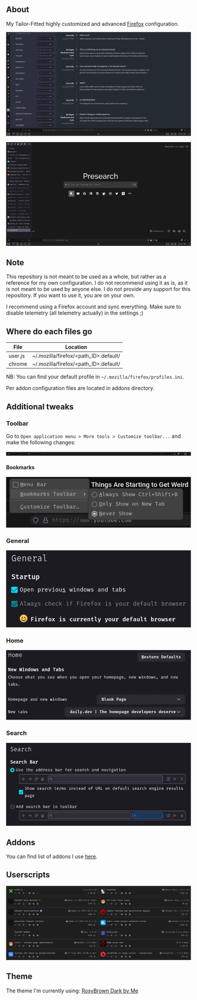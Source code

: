 ## About

My Tailor-Fitted highly customized and advanced [Firefox](https://www.mozilla.org/en-US/firefox) configuration.

![Firefox Screen 1](screenshots/firefox-1.png)

![Firefox Screen 2](screenshots/firefox-2.png)

## Note

This repository is not meant to be used as a whole, but rather as a reference for my own configuration. I do not recommend using it as is, as it is not meant to be used by anyone else. I do not provide any support for this repository. If you want to use it, you are on your own.

I recommend using a Firefox account and sync everything. Make sure to disable telemetry (all telemetry actually) in the settings ;)

## Where do each files go

| File    | Location                              |
| ------- | ------------------------------------- |
| user.js | ~/.mozilla/firefox/<path_ID>.default/ |
| chrome  | ~/.mozilla/firefox/<path_ID>.default/ |

NB: You can find your default profile in `~/.mozilla/firefox/profiles.ini`.

Per addon configuration files are located in addons directory.

## Additional tweaks

### Toolbar

Go to `Open application menu > More tools > Customize toolbar...` and make the following changes:

![Toolbar Settings](screenshots/toolbar.png)

#### Bookmarks

![Bookmarks Toolbar](screenshots/bookmarks.png)

### General

![General](screenshots/general.png)

### Home

![Home](screenshots/home.png)

### Search

![Search](screenshots/search.png)

## Addons

You can find list of addons I use [here](https://addons.mozilla.org/en-US/firefox/collections/17970682/TAT-Collection/).

## Userscripts

![Userscripts](screenshots/violentmonkey-userscripts.png)

## Theme

The theme I'm currently using: [RosyBrown Dark by Me](https://addons.mozilla.org/en-US/firefox/addon/rosybrown_dark/)

